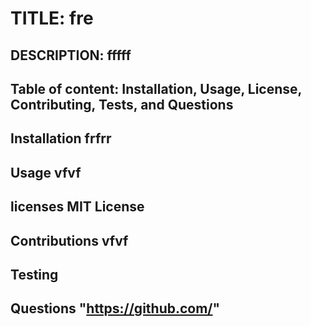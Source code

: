 # TITLE: fre
## DESCRIPTION: fffff
## Table of content: Installation, Usage, License, Contributing, Tests, and Questions
## Installation frfrr
## Usage vfvf
## licenses MIT License
## Contributions vfvf
## Testing 
## Questions "https://github.com/" 
                    

